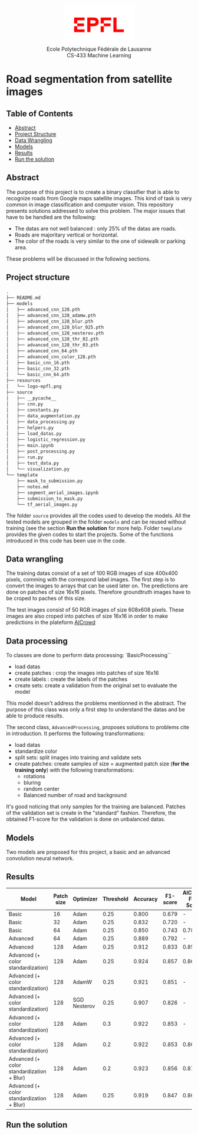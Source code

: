 <div align="center">
<img src="./resources/logo-epfl.png" alt="Example Image" width="192" height="108">
</div>

<div align="center">
Ecole Polytechnique Fédérale de Lausanne
</div> 
<div align="center">
CS-433 Machine Learning
</div> 

# Road segmentation from satellite images

## Table of Contents

- [Abstract](#abstract)
- [Project Structure](#project-structure)
- [Data Wrangling](#data-wrangling)
- [Models](#models)
- [Results](#results)
- [Run the solution](#run-the-solution)

## Abstract 
The purpose of this project is to create a binary classifier that is able to recognize roads from Google maps satellite images. This kind of task is very common in image classification and computer vision. This repository presents solutions addressed to solve this problem. The major issues that have to be handled are the following:
* The datas are not well balanced : only 25% of the datas are roads.
* Roads are majoritary vertical or horizontal.
* The color of the roads is very similar to the one of sidewalk or parking area.

These problems will be discussed in the following sections.

## Project structure
```
.
├── README.md
├── models
│   ├── advanced_cnn_128.pth
│   ├── advanced_cnn_128_adamw.pth
│   ├── advanced_cnn_128_blur.pth
│   ├── advanced_cnn_128_blur_025.pth
│   ├── advanced_cnn_128_nesterov.pth
│   ├── advanced_cnn_128_thr_02.pth
│   ├── advanced_cnn_128_thr_03.pth
│   ├── advanced_cnn_64.pth
│   ├── advanced_cnn_color_128.pth
│   ├── basic_cnn_16.pth
│   ├── basic_cnn_32.pth
│   └── basic_cnn_64.pth
├── resources
│   └── logo-epfl.png
├── source
│   ├── __pycache__
│   ├── cnn.py
│   ├── constants.py
│   ├── data_augmentation.py
│   ├── data_processing.py
│   ├── helpers.py
│   ├── load_datas.py
│   ├── logistic_regression.py
│   ├── main.ipynb
│   ├── post_processing.py
│   ├── run.py
│   ├── test_data.py
│   └── visualization.py
└── template
    ├── mask_to_submission.py
    ├── notes.md
    ├── segment_aerial_images.ipynb
    ├── submission_to_mask.py
    └── tf_aerial_images.py
```
The folder `source` provides all the codes used to develop the models. All the tested models are grouped in the folder `models` and can be reused without training (see the section **Run the solution** for more help. Folder `template` provides the given codes to start the projects. Some of the functions introduced in this code has been use in the code.

## Data wrangling
The training datas consist of a set of 100 RGB images of size 400x400 pixels, comming with the correspond label images. The first step is to convert the images to arrays that can be used later on. The predictions are done on patches of size 16x16 pixels. Therefore groundtruth images have to be croped to paches of this size.

The test images consist of 50 RGB images of size 608x608 pixels. These images are also croped into patches of size 16x16 in order to make predictions in the plateform [AICrowd](https://www.aicrowd.com/challenges/epfl-ml-road-segmentation)

## Data processing
To classes are done to perform data processing: `BasicProcessing``
* load datas
* create patches : crop the images into patches of size 16x16
* create labels : create the labels of the patches
* create sets: create a validation from the original set to evaluate the model

This model doesn't address the problems mentionned in the abstract. The purpose of this class was only a first step to understand the datas and be able to produce results. 

The second class, `AdvancedProcessing`, proposes solutions to problems cite in introduction. It performs the following transformations:
* load datas
* standardize color
* split sets: split images into training and validate sets
* create patches: create samples of size = augmented patch size (**for the training only**) with the following transformations:
    * rotations
    * bluring
    * random center
    * Balanced number of road and background

It's good noticing that only samples for the training are balanced. Patches of the validation set is create in the "standard" fashion. Therefore, the obtained F1-score for the validation is done on unbalanced datas.

## Models
Two models are proposed for this project, a basic and an advanced convolution neural network.
## Results

| Model                                      | Patch size | Optimizer    | Threshold | Accuracy | F1-score | AICrowd F1-Score | AICrowd accuracy |
|--------------------------------------------|------------|--------------|-----------|----------|----------|------------------|------------------|
| Basic                                      | 16         | Adam         | 0.25      | 0.800    | 0.679    | -                | -                |
| Basic                                      | 32         | Adam         | 0.25      | 0.832    | 0.720    | -                | -                |
| Basic                                      | 64         | Adam         | 0.25      | 0.850    | 0.743    | 0.783            | 0.876            |
| Advanced                                   | 64         | Adam         | 0.25      | 0.889    | 0.792    | -                | -                |
| Advanced                                   | 128        | Adam         | 0.25      | 0.912    | 0.833    | 0.857            | 0.923            |    
| Advanced (+ color standardization)         | 128        | Adam         | 0.25      | 0.924    | 0.857    | 0.860            | 0.926            |
| Advanced (+ color standardization)         | 128        | AdamW        | 0.25      | 0.921    | 0.851    | -                | -                |
| Advanced (+ color standardization)         | 128        | SGD Nesterov | 0.25      | 0.907    | 0.826    | -                | -                |
| Advanced (+ color standardization)         | 128        | Adam         | 0.3       | 0.922    | 0.853    | -                | -                |
| Advanced (+ color standardization)         | 128        | Adam         | 0.2       | 0.922    | 0.853    | 0.866            | 0.928            |
| Advanced (+ color standardization + Blur)  | 128        | Adam        |0.2         | 0.923    | 0.856    | 0.870 	          | 0.930            |
| Advanced (+ color standardization + Blur)  | 128        | Adam        |0.25        | 0.919    | 0.847    | 0.861            | 0.926            |

## Run the solution

